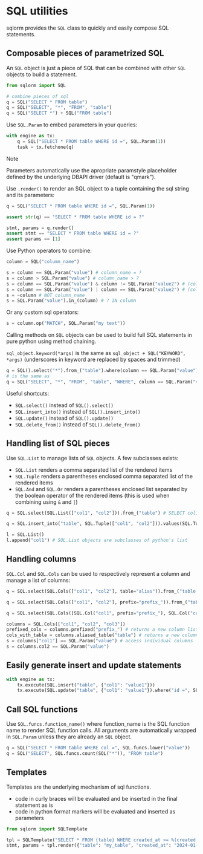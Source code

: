 # SQL utilities

sqlorm provides the `SQL` class to quickly and easily compose SQL statements.

## Composable pieces of parametrized SQL

An `SQL` object is just a piece of SQL that can be combined with other `SQL` objects to build a statement.

```python
from sqlorm import SQL

# combine pieces of sql
q = SQL("SELECT * FROM table")
q = SQL("SELECT", "*", "FROM", "table")
q = SQL("SELECT *") + SQL("FROM table")
```

Use `SQL.Param` to embed parameters in your queries:

```python
with engine as tx:
    q = SQL("SELECT * FROM table WHERE id =", SQL.Param(1))
    task = tx.fetchone(q)
```

> [!NOTE]
> Parameters automatically use the apropriate paramstyle placeholder defined by the underlying DBAPI driver (default is "qmark").

Use `.render()` to render an SQL object to a tuple containing the sql string and its parameters:

```python
q = SQL("SELECT * FROM table WHERE id =", SQL.Param(1))

assert str(q) == "SELECT * FROM table WHERE id = ?"

stmt, params = q.render()
assert stmt == "SELECT * FROM table WHERE id = ?"
assert params == [1]
```

Use Python operators to combine:

```python
column = SQL("column_name")

s = column == SQL.Param("value") # column_name = ?
s = column > SQL.Param("value") # column_name > ?
s = column == SQL.Param("value") & column != SQL.Param("value2") # (column_name = ? AND column_name != ?)
s = column == SQL.Param("value") | column == SQL.Param("value2") # (column_name = ? OR column_name = ?)
s = ~column # NOT column_name
s = SQL.Param("value").in_(column) # ? IN column
```

Or any custom sql operators:

```python
s = column.op("MATCH", SQL.Param("my text"))
```

Calling methods on `SQL` objects can be used to build full SQL statements in pure python using method chaining.

`sql_object.keyword(*args)` is the same as `sql_object + SQL("KEYWORD", *args)` (underscores in keyword are replaced by spaces and trimmed)

```python
q = SQL().select("*").from_("table").where(column == SQL.Param("value")).order_by(column)
# is the same as
q = SQL("SELECT", "*", "FROM", "table", "WHERE", column == SQL.Param("value"), "ORDER BY", column)
```

Useful shortcuts:

- `SQL.select()` instead of `SQL().select()`
- `SQL.insert_into()` instead of `SQL().insert_into()`
- `SQL.update()` instead of `SQL().update()`
- `SQL.delete_from()` instead of `SQL().delete_from()`

## Handling list of SQL pieces

Use `SQL.List` to manage lists of `SQL` objects. A few subclasses exists:

 - `SQL.List` renders a comma separated list of the rendered items
 - `SQL.Tuple` renders a parentheses enclosed comma separated list of the rendered items
 - `SQL.And` and `SQL.Or` renders a parentheses enclosed list separated by the boolean operator of the rendered items (this is used when combining using `&` and `|`)

```python
q = SQL.select(SQL.List(["col1", "col2"])).from_("table") # SELECT col1, col2 FROM table

q = SQL.insert_into("table", SQL.Tuple(["col1", "col2"])).values(SQL.Tuple([SQL.Param("value1"), SQL.Param("value2")])) # INSERT INTO table (col1, col2) VALUES (?, ?)

l = SQL.List()
l.append("col1") # SQL.List objects are subclasses of python's list
```

## Handling columns

`SQL.Col` and `SQL.Cols` can be used to respectively represent a column and manage a list of columns:

```python
q = SQL.select(SQL.Cols(["col1", "col2"], table="alias")).from_("table AS alias") # SELECT alias.col1, alias.col2 FROM table AS alias

q = SQL.select(SQL.Cols(["col1", "col2"], prefix="prefix_")).from_("table") # SELECT col1 AS prefix_col1, col2 AS prefix_col2 FROM table

q = SQL.select(SQL.Cols([SQL.Col("col1", prefix="prefix_"), SQL.Col("col2", alias="colalias")])).from_("table") # SELECT col1 AS prefix_col1, col2 AS colalias FROM table

columns = SQL.Cols(["col1", "col2", "col3"])
prefixed_cols = columns.prefixed("prefix_") # returns a new column list with all column prefixed
cols_with_table = columns.aliased_table("table") # returns a new column list with all column specifying the table name
s = columns["col1"] == SQL.Param("value") # access individual columns
s = columns.col2 == SQL.Param("value")
```

## Easily generate insert and update statements

```python
with engine as tx:
    tx.execute(SQL.insert("table", {"col1": "value1"}))
    tx.execute(SQL.update("table", {"col1": "value1"}).where("id =", SQL.Param(1)))
```

## Call SQL functions

Use `SQL.funcs.function_name()` where function_name is the SQL function name to render SQL function calls. All arguments are automatically wrapped in `SQL.Param` unless they are already an `SQL` object.

```python
q = SQL("SELECT * FROM table WHERE col =", SQL.funcs.lower("value"))
q = SQL("SELECT", SQL.funcs.count(SQL("*")), "FROM table")
```

## Templates

Templates are the underlying mechanism of sql functions.

 - code in curly braces will be evaluated and be inserted in the final statement as is
 - code in python format markers will be evaluated and inserted as parameters

```python
from sqlorm import SQLTemplate

tpl = SQLTemplate("SELECT * FROM {table} WHERE created_at >= %(created_at)s")
stmt, params = tpl.render({"table": "my_table", "created_at": "2024-01-01"})
```
